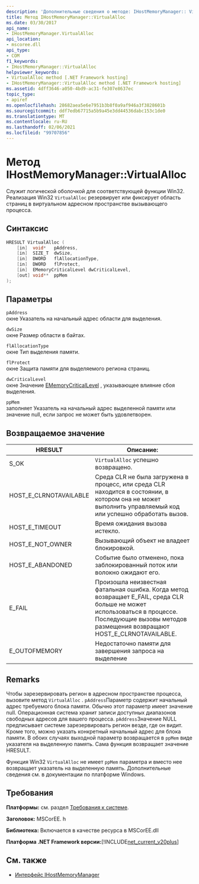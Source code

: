 ```yaml
---
description: 'Дополнительные сведения о методе: IHostMemoryManager:: VirtualAlloc'
title: Метод IHostMemoryManager::VirtualAlloc
ms.date: 03/30/2017
api_name:
- IHostMemoryManager.VirtualAlloc
api_location:
- mscoree.dll
api_type:
- COM
f1_keywords:
- IHostMemoryManager::VirtualAlloc
helpviewer_keywords:
- VirtualAlloc method [.NET Framework hosting]
- IHostMemoryManager::VirtualAlloc method [.NET Framework hosting]
ms.assetid: 4dff3646-a050-4bd9-ac31-fe307e8637ec
topic_type:
- apiref
ms.openlocfilehash: 28682aea5e6e7951b3b8f0a9af946a3f3828601b
ms.sourcegitcommit: ddf7edb67715a5b9a45e3dd44536dabc153c1de0
ms.translationtype: MT
ms.contentlocale: ru-RU
ms.lasthandoff: 02/06/2021
ms.locfileid: "99707856"
---
```

# <a name="ihostmemorymanagervirtualalloc-method"></a>Метод IHostMemoryManager::VirtualAlloc

Служит логической оболочкой для соответствующей функции Win32. Реализация Win32 `VirtualAlloc` резервирует или фиксирует область страниц в виртуальном адресном пространстве вызывающего процесса.  
  
## <a name="syntax"></a>Синтаксис  
  
```cpp  
HRESULT VirtualAlloc (  
    [in]  void*   pAddress,  
    [in]  SIZE_T  dwSize,  
    [in]  DWORD   flAllocationType,  
    [in]  DWORD   flProtect,  
    [in]  EMemoryCriticalLevel dwCriticalLevel,  
    [out] void**  ppMem  
);  
```  
  
## <a name="parameters"></a>Параметры  

 `pAddress`  
 окне Указатель на начальный адрес области для выделения.  
  
 `dwSize`  
 окне Размер области в байтах.  
  
 `flAllocationType`  
 окне Тип выделения памяти.  
  
 `flProtect`  
 окне Защита памяти для выделяемого региона страниц.  
  
 `dwCriticalLevel`  
 окне Значение [EMemoryCriticalLevel](ememorycriticallevel-enumeration.md) , указывающее влияние сбоя выделения.  
  
 `ppMem`  
 заполняет Указатель на начальный адрес выделенной памяти или значение null, если запрос не может быть удовлетворен.  
  
## <a name="return-value"></a>Возвращаемое значение  
  
|HRESULT|Описание:|  
|-------------|-----------------|  
|S_OK|`VirtualAlloc` успешно возвращено.|  
|HOST_E_CLRNOTAVAILABLE|Среда CLR не была загружена в процесс, или среда CLR находится в состоянии, в котором она не может выполнить управляемый код или успешно обработать вызов.|  
|HOST_E_TIMEOUT|Время ожидания вызова истекло.|  
|HOST_E_NOT_OWNER|Вызывающий объект не владеет блокировкой.|  
|HOST_E_ABANDONED|Событие было отменено, пока заблокированный поток или волокно ожидают его.|  
|E_FAIL|Произошла неизвестная фатальная ошибка. Когда метод возвращает E_FAIL, среда CLR больше не может использоваться в процессе. Последующие вызовы методов размещения возвращают HOST_E_CLRNOTAVAILABLE.|  
|E_OUTOFMEMORY|Недостаточно памяти для завершения запроса на выделение|  
  
## <a name="remarks"></a>Remarks  

 Чтобы зарезервировать регион в адресном пространстве процесса, вызовите метод `VirtualAlloc` . `pAddress`Параметр содержит начальный адрес требуемого блока памяти. Обычно этот параметр имеет значение null. Операционная система хранит записи доступных диапазонов свободных адресов для вашего процесса. `pAddress`Значение NULL предписывает системе зарезервировать регион везде, где он видит. Кроме того, можно указать конкретный начальный адрес для блока памяти. В обоих случаях выходной параметр возвращается в `ppMem` виде указателя на выделенную память. Сама функция возвращает значение HRESULT.  
  
 Функция Win32 `VirtualAlloc` не имеет `ppMem` параметра и вместо нее возвращает указатель на выделенную память. Дополнительные сведения см. в документации по платформе Windows.  
  
## <a name="requirements"></a>Требования  

 **Платформы:** см. раздел [Требования к системе](../../get-started/system-requirements.md).  
  
 **Заголовок:** MSCorEE. h  
  
 **Библиотека:** Включается в качестве ресурса в MSCorEE.dll  
  
 **Платформа .NET Framework версии:**[!INCLUDE[net_current_v20plus](../../../../includes/net-current-v20plus-md.md)]  
  
## <a name="see-also"></a>См. также

- [Интерфейс IHostMemoryManager](ihostmemorymanager-interface.md)
